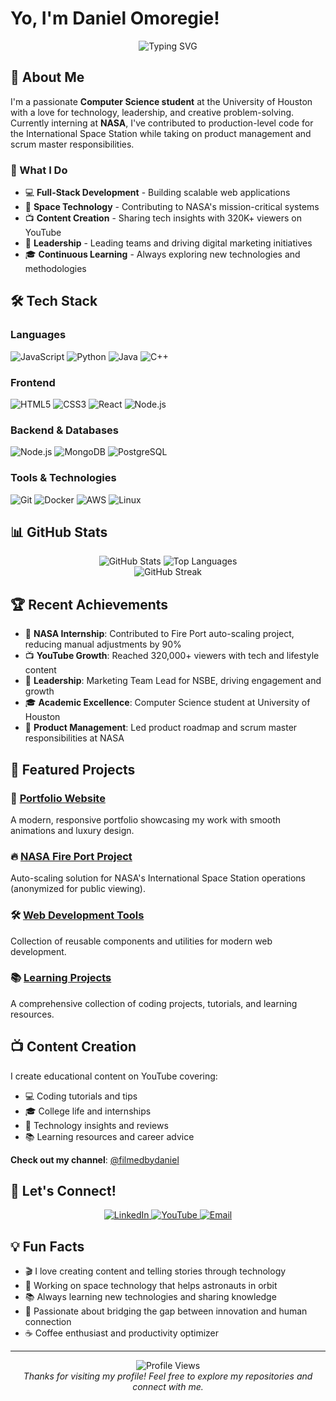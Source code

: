 # Yo, I'm Daniel Omoregie!

<div align="center">
  <img src="https://readme-typing-svg.herokuapp.com?font=Fira+Code&pause=1000&color=1E3A8A&center=true&vCenter=true&width=435&lines=Computer+Science+Student;Software+Engineer+Intern;Content+Creator;Problem+Solver;Always+Learning" alt="Typing SVG" />
</div>

## 🚀 About Me

I'm a passionate **Computer Science student** at the University of Houston with a love for technology, leadership, and creative problem-solving. Currently interning at **NASA**, I've contributed to production-level code for the International Space Station while taking on product management and scrum master responsibilities.

### 🎯 What I Do
- 💻 **Full-Stack Development** - Building scalable web applications
- 🚀 **Space Technology** - Contributing to NASA's mission-critical systems
- 📺 **Content Creation** - Sharing tech insights with 320K+ viewers on YouTube
- 👥 **Leadership** - Leading teams and driving digital marketing initiatives
- 🎓 **Continuous Learning** - Always exploring new technologies and methodologies

## 🛠️ Tech Stack

### Languages
![JavaScript](https://img.shields.io/badge/JavaScript-F7DF1E?style=for-the-badge&logo=javascript&logoColor=black)
![Python](https://img.shields.io/badge/Python-3776AB?style=for-the-badge&logo=python&logoColor=white)
![Java](https://img.shields.io/badge/Java-ED8B00?style=for-the-badge&logo=openjdk&logoColor=white)
![C++](https://img.shields.io/badge/C++-00599C?style=for-the-badge&logo=c%2B%2B&logoColor=white)

### Frontend
![HTML5](https://img.shields.io/badge/HTML5-E34F26?style=for-the-badge&logo=html5&logoColor=white)
![CSS3](https://img.shields.io/badge/CSS3-1572B6?style=for-the-badge&logo=css3&logoColor=white)
![React](https://img.shields.io/badge/React-20232A?style=for-the-badge&logo=react&logoColor=61DAFB)
![Node.js](https://img.shields.io/badge/Node.js-43853D?style=for-the-badge&logo=node.js&logoColor=white)

### Backend & Databases
![Node.js](https://img.shields.io/badge/Node.js-43853D?style=for-the-badge&logo=node.js&logoColor=white)
![MongoDB](https://img.shields.io/badge/MongoDB-4EA94B?style=for-the-badge&logo=mongodb&logoColor=white)
![PostgreSQL](https://img.shields.io/badge/PostgreSQL-316192?style=for-the-badge&logo=postgresql&logoColor=white)

### Tools & Technologies
![Git](https://img.shields.io/badge/Git-F05032?style=for-the-badge&logo=git&logoColor=white)
![Docker](https://img.shields.io/badge/Docker-2496ED?style=for-the-badge&logo=docker&logoColor=white)
![AWS](https://img.shields.io/badge/AWS-232F3E?style=for-the-badge&logo=amazon-aws&logoColor=white)
![Linux](https://img.shields.io/badge/Linux-FCC624?style=for-the-badge&logo=linux&logoColor=black)

## 📊 GitHub Stats

<div align="center">
  <img src="https://github-readme-stats.vercel.app/api?username=Danielomoregie&show_icons=true&theme=dark&hide_border=true&count_private=true" alt="GitHub Stats" />
  <img src="https://github-readme-stats.vercel.app/api/top-langs/?username=Danielomoregie&layout=compact&theme=dark&hide_border=true" alt="Top Languages" />
</div>

<div align="center">
  <img src="https://github-readme-streak-stats.herokuapp.com/?user=Danielomoregie&theme=dark&hide_border=true" alt="GitHub Streak" />
</div>

## 🏆 Recent Achievements

- 🚀 **NASA Internship**: Contributed to Fire Port auto-scaling project, reducing manual adjustments by 90%
- 📺 **YouTube Growth**: Reached 320,000+ viewers with tech and lifestyle content
- 👥 **Leadership**: Marketing Team Lead for NSBE, driving engagement and growth
- 🎓 **Academic Excellence**: Computer Science student at University of Houston
- 💼 **Product Management**: Led product roadmap and scrum master responsibilities at NASA

## 🌟 Featured Projects

### 🚀 [Portfolio Website](https://danielomoregie.github.io/portfolio-website)
A modern, responsive portfolio showcasing my work with smooth animations and luxury design.

### 🔥 [NASA Fire Port Project](https://github.com/Danielomoregie/nasa-fire-port)
Auto-scaling solution for NASA's International Space Station operations (anonymized for public viewing).

### 🛠️ [Web Development Tools](https://github.com/Danielomoregie/web-dev-tools)
Collection of reusable components and utilities for modern web development.

### 📚 [Learning Projects](https://github.com/Danielomoregie/learning-projects)
A comprehensive collection of coding projects, tutorials, and learning resources.

## 📺 Content Creation

I create educational content on YouTube covering:
- 💻 Coding tutorials and tips
- 🎓 College life and internships
- 🚀 Technology insights and reviews
- 📚 Learning resources and career advice

**Check out my channel**: [@filmedbydaniel](https://www.youtube.com/@filmedbydaniel)

## 🤝 Let's Connect!

<div align="center">
  <a href="https://www.linkedin.com/in/omoregiedaniel/">
    <img src="https://img.shields.io/badge/LinkedIn-0077B5?style=for-the-badge&logo=linkedin&logoColor=white" alt="LinkedIn" />
  </a>
  <a href="https://www.youtube.com/@filmedbydaniel">
    <img src="https://img.shields.io/badge/YouTube-FF0000?style=for-the-badge&logo=youtube&logoColor=white" alt="YouTube" />
  </a>
  <a href="mailto:omoregiebusiness@gmail.com">
    <img src="https://img.shields.io/badge/Email-D14836?style=for-the-badge&logo=gmail&logoColor=white" alt="Email" />
  </a>
</div>

## 💡 Fun Facts

- 🎬 I love creating content and telling stories through technology
- 🚀 Working on space technology that helps astronauts in orbit
- 📚 Always learning new technologies and sharing knowledge
- 🎯 Passionate about bridging the gap between innovation and human connection
- ☕ Coffee enthusiast and productivity optimizer

---

<div align="center">
  <img src="https://komarev.com/ghpvc/?username=Danielomoregie&style=for-the-badge&color=1E3A8A" alt="Profile Views" />
</div>

<div align="center">
  <i>Thanks for visiting my profile! Feel free to explore my repositories and connect with me.</i>
</div>
